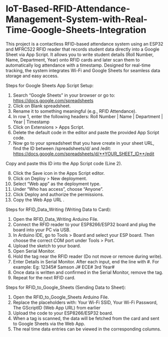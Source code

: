 # IoT-Based-RFID-Attendance-Management-System-with-Real-Time-Google-Sheets-Integration

This project is a contactless RFID-based attendance system using an ESP32 and MFRC522 RFID reader that records student data directly into a Google Sheet via App Script. It allows you to write student details (Roll Number, Name, Department, Year) onto RFID cards and later scan them to automatically log attendance with a timestamp. Designed for real-time tracking, the system integrates Wi-Fi and Google Sheets for seamless data storage and easy access.

Steps for Google Sheets App Script Setup:
1.	Search “Google Sheets” in your browser or go to:
 https://docs.google.com/spreadsheets
2.	Click on Blank spreadsheet.
3.	Rename it to something meaningful (e.g., RFID Attendance).
4.	In row 1, enter the following headers:
Roll Number | Name | Department | Year | Timestamp
5.	Click on Extensions > Apps Script.
6.	Delete the default code in the editor and paste the provided App Script code.
7.	Now go to your spreadsheet that you have create in your sheet URL, find the ID between /spreadsheets/d/ and /edit:
 https://docs.google.com/spreadsheets/d/**YOUR_SHEET_ID**/edit

Copy and paste this ID into the App Script code (Line 2).

8.	Click the Save icon in the Apps Script editor.
9.	Click on Deploy > New deployment.
10.	Select “Web app” as the deployment type.
11.	Under “Who has access”, choose “Anyone”.
12.	Click Deploy and authorize the permissions.
13.	Copy the Web App URL .

Steps for RFID_Data_Writing (Writing Data to Card):
1.	Open the RFID_Data_Writing Arduino File.
2.	Connect the RFID reader to your ESP8266/ESP32 board and plug the board into your PC via USB.
3.	In Arduino IDE, go to Tools > Board and select your ESP board. Then choose the correct COM port under Tools > Port.
4.	Upload the sketch to your board.
5.	Open Serial Monitor.
6.	Hold the tag near the RFID reader (Do not move or remove during write).
7.	Enter Details in Serial Monitor. After each input, end the line with #. For example:
Eg:
12345#
Samson J#
ECE#
3rd Year#
8.	Once data is written and confirmed in the Serial Monitor, remove the tag.
9.	Repeat for the next RFID card.


Steps for RFID_to_Google_Sheets (Sending Data to Sheet):
1.	Open the RFID_to_Google_Sheets Arduino File.
2.	Replace the placeholders with: Your Wi-Fi SSID, Your Wi-Fi Password, The GScriptID (Web App URL) from earlier
3.	Upload the code to your ESP8266/ESP32 board.
4.	When a tag is scanned, the data will be fetched from the card and sent to Google Sheets via the Web App.
5.	The real time data entries can be viewed in the corresponding columns. 
